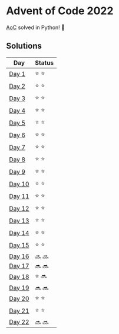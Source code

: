 # Advent of Code 2022

[AoC](https://adventofcode.com/2022) solved in Python! :snake:

## Solutions
| Day | Status |
| --- | ------ |
| [Day 1](https://github.com/Accieo/aoc-2022/blob/master/main/day01.py) | :star: :star: |
| [Day 2](https://github.com/Accieo/aoc-2022/blob/master/main/day02.py) | :star: :star: |
| [Day 3](https://github.com/Accieo/aoc-2022/blob/master/main/day03.py) | :star: :star: |
| [Day 4](https://github.com/Accieo/aoc-2022/blob/master/main/day04.py) | :star: :star: |
| [Day 5](https://github.com/Accieo/aoc-2022/blob/master/main/day05.py) | :star: :star: |
| [Day 6](https://github.com/Accieo/aoc-2022/blob/master/main/day06.py) | :star: :star: |
| [Day 7](https://github.com/Accieo/aoc-2022/blob/master/main/day07.py) | :star: :star: |
| [Day 8](https://github.com/Accieo/aoc-2022/blob/master/main/day08.py) | :star: :star: |
| [Day 9](https://github.com/Accieo/aoc-2022/blob/master/main/day09.py) | :star: :star: |
| [Day 10](https://github.com/Accieo/aoc-2022/blob/master/main/day10.py) | :star: :star: |
| [Day 11](https://github.com/Accieo/aoc-2022/blob/master/main/day11.py) | :star: :star: |
| [Day 12](https://github.com/Accieo/aoc-2022/blob/master/main/day12.py) | :star: :star: |
| [Day 13](https://github.com/Accieo/aoc-2022/blob/master/main/day13.py) | :star: :star: |
| [Day 14](https://github.com/Accieo/aoc-2022/blob/master/main/day14.py) | :star: :star: |
| [Day 15](https://github.com/Accieo/aoc-2022/blob/master/main/day15.py) | :star: :star: |
| [Day 16](https://github.com/Accieo/aoc-2022/blob/master/main/day16.py) | :soon: :soon: |
| [Day 17](https://github.com/Accieo/aoc-2022/blob/master/main/day17.py) | :soon: :soon: |
| [Day 18](https://github.com/Accieo/aoc-2022/blob/master/main/day18.py) | :star: :soon: |
| [Day 19](https://github.com/Accieo/aoc-2022/blob/master/main/day19.py) | :soon: :soon: |
| [Day 20](https://github.com/Accieo/aoc-2022/blob/master/main/day20.py) | :star: :star: |
| [Day 21](https://github.com/Accieo/aoc-2022/blob/master/main/day21.py) | :star: :star: |
| [Day 22](https://github.com/Accieo/aoc-2022/blob/master/main/day22.py) | :soon: :soon: |
